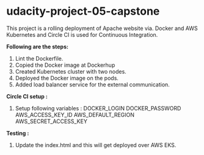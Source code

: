 # udacity-project-05-capstone
This project is a rolling deployment of Apache website via. Docker and AWS Kubernetes and Circle CI is used for Continuous Integration.

**Following are the steps:**
1. Lint the Dockerfile.
2. Copied the Docker image at Dockerhup
3. Created Kubernetes cluster with two nodes.
4. Deployed the Docker image on the pods.
5. Added load balancer service for the external communication.

**Circle CI setup :**
1. Setup following variables :
   DOCKER_LOGIN
   DOCKER_PASSWORD
   AWS_ACCESS_KEY_ID
   AWS_DEFAULT_REGION
   AWS_SECRET_ACCESS_KEY

**Testing :**
1. Update the index.html and this will get deployed over AWS EKS.
